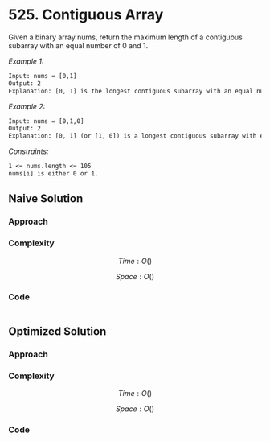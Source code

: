 # 525. Contiguous Array

Given a binary array nums, return the maximum length of a contiguous subarray with an equal number of 0 and 1.

*Example 1:*

```txt
Input: nums = [0,1]
Output: 2
Explanation: [0, 1] is the longest contiguous subarray with an equal number of 0 and 1.
```

*Example 2:*

```txt
Input: nums = [0,1,0]
Output: 2
Explanation: [0, 1] (or [1, 0]) is a longest contiguous subarray with equal number of 0 and 1.
```

*Constraints:*

```txt
1 <= nums.length <= 105
nums[i] is either 0 or 1.
```

## Naive Solution

### Approach

<!-- Describe your approach to solving the problem. -->

### Complexity

$$Time: O()$$

$$Space: O()$$

### Code

```py

```

## Optimized Solution

### Approach

<!-- Describe your approach to solving the problem. -->

### Complexity

$$Time: O()$$

$$Space: O()$$

### Code

```py

```
